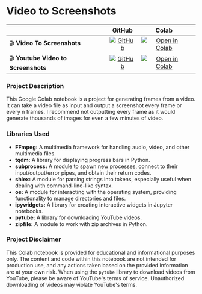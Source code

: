 # Video to Screenshots

| |GitHub| Colab | |
|:--|:-:|:-:|:-:|
| 🎬 **Video To Screenshots** | [![GitHub](https://img.shields.io/badge/GitHub-Visit-brightgreen.svg)](https://github.com/citronlegacy/Video-to-Screenshots/blob/main/Video-to-Screenshots.ipynb) | [![Open in Colab](https://colab.research.google.com/assets/colab-badge.svg)](https://colab.research.google.com/github/citronlegacy/Video-to-Screenshots/blob/main/Video-to-Screenshots.ipynb) |
| 🎬 **Youtube Video to Screenshots** | [![GitHub](https://img.shields.io/badge/GitHub-Visit-brightgreen.svg)](https://github.com/citronlegacy/Video-to-Screenshots/blob/main/Youtube-Video-to-Screenshots.ipynb) | [![Open in Colab](https://colab.research.google.com/assets/colab-badge.svg)](https://colab.research.google.com/github/citronlegacy/Video-to-Screenshots/blob/main/Youtube-Video-to-Screenshots.ipynb) |

### Project Description

This Google Colab notebook is a project for generating frames from a video. It can take a video file as input and output a screenshot every frame or every n frames.
I recommend not outputting every frame as it would generate thousands of images for even a few minutes of video.

### Libraries Used

- **FFmpeg:** A multimedia framework for handling audio, video, and other multimedia files.
- **tqdm:** A library for displaying progress bars in Python.
- **subprocess:** A module to spawn new processes, connect to their input/output/error pipes, and obtain their return codes.
- **shlex:** A module for parsing strings into tokens, especially useful when dealing with command-line-like syntax.
- **os:** A module for interacting with the operating system, providing functionality to manage directories and files.
- **ipywidgets:** A library for creating interactive widgets in Jupyter notebooks.
- **pytube:** A library for downloading YouTube videos.
- **zipfile:** A module to work with zip archives in Python.


### Project Disclaimer

This Colab notebook is provided for educational and informational purposes only. The content and code within this notebook are not intended for production use, and any actions taken based on the provided information are at your own risk.
When using the `pytube` library to download videos from YouTube, please be aware of YouTube's terms of service. Unauthorized downloading of videos may violate YouTube's terms.

